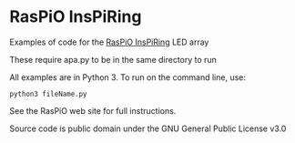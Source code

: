 # RasPiO InsPiRing 
Examples of code for the [RasPiO InsPiRing](http://rasp.io/inspiring/) LED array

These require apa.py to be in the same directory to run

All examples are in Python 3. To run on the command line, use:

```
python3 fileName.py
```

See the RasPiO web site for full instructions. 

Source code is public domain under the GNU General Public License v3.0
